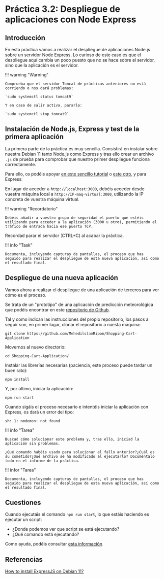 # Práctica 3.2: Despliegue de aplicaciones con Node Express

## Introducción

En esta práctica vamos a realizar el despliegue de aplicaciones Node.js sobre un servidor Node Express. Lo curioso de este caso es que el despliegue aquí cambia un poco puesto que no se hace sobre el servidor, sino que la aplicación es el servidor.

!!! warning "Warning"

    Comprueba que el servidor Tomcat de prácticas anteriores no está corriendo o nos dará problemas:
    
    `sudo systemctl status tomcat9`
    
    Y en caso de salir activo, pararlo:
    
    `sudo systemctl stop tomcat9`

## Instalación de Node.js, Express y test de la primera aplicación

La primera parte de la práctica es muy sencilla. Consistirá en instalar sobre nuestra Debian 11 tanto Node.js como Express y tras ello crear un archivo `.js` de prueba para comprobar que nuestro primer despliegue funciona correctamente.

Para ello, os podéis apoyar [en este sencillo tutorial](https://web.archive.org/web/20240420163631/https://unixcop.com/how-to-install-expressjs-on-debian-11/) o [este otro](https://www.server-world.info/en/note?os=Debian_12&p=nodejs&f=1), y para Express:

En lugar de acceder a `http://localhost:3000`, debéis acceder desde vuestra máquina local a `http://IP-maq-virtual:3000`, utilizando la IP concreta de vuestra máquina virtual.

!!! warning "Recordatorio"

    Debéis añadir a vuestro grupo de seguridad el puerto que estéis utilizando para acceder a la aplicación (3000 u otro), permitiendo el tráfico de entrada hacia ese puerto TCP.

Recordad parar el servidor (CTRL+C) al acabar la práctica.

!!! info "Task"

    Documenta, incluyendo capturas de pantallas, el proceso que has seguido para realizar el despliegue de esta nueva aplicación, así como el resultado final.

## Despliegue de una nueva aplicación

Vamos ahora a realizar el despliegue de una aplicación de terceros para ver cómo es el proceso.

Se trata de un "prototipo" de una aplicación de predicción meteorológica que podéis encontrar en este [repositorio de Github](https://github.com/alexkowsik/react-weather-app).

Tal y como indican las instrucciones del propio repositorio, los pasos a seguir son, en primer lugar, clonar el repositorio a nuesta máquina:

`git clone https://github.com/MehedilslamRipon/Shopping-Cart-Application`

Movernos al nuevo directorio:

`cd Shopping-Cart-Application/`

Instalar las librerías necesarias (paciencia, este proceso puede tardar un buen rato):


`npm install`

Y, por último, iniciar la aplicación:

`npm run start`

Cuando sigáis el proceso necesario e intentéis iniciar la aplicación con Express, os dará un error del tipo:

`sh: 1: nodemon: not found`

!!! info "Tarea"

    Buscad cómo solucionar este problema y, tras ello, iniciad la aplicación sin problemas.

    ¿Qué comando habéis usado para solucionar el fallo anterior?¿Cuál es su cometido?¿Qué archivo se ha modificado al ejecutarlo? Documéntalo todo en el informe de la práctica.

!!! infor "Tarea"

    Documenta, incluyendo capturas de pantallas, el proceso que has seguido para realizar el despliegue de esta nueva aplicación, así como el resultado final.

## Cuestiones

Cuando ejecutáis el comando `npm run start`, lo que estáis haciendo es ejecutar un script:

* ¿Donde podemos ver que script se está ejecutando?
* ¿Qué comando está ejecutando?

Como ayuda, podéis consultar [esta información](https://www.freecodecamp.org/espanol/news/node-js-npm-tutorial/).

## Referencias

[How to install ExpressJS on Debian 11?](https://unixcop.com/how-to-install-expressjs-on-debian-11/)